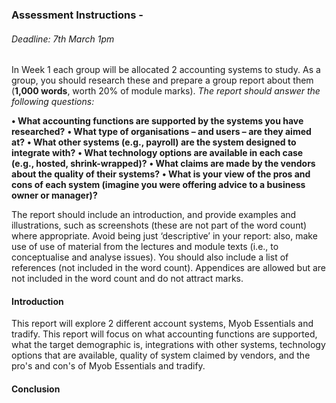 
### Assessment Instructions - 

###### Deadline: 7th March 1pm


In Week 1 each group will be allocated 2 accounting systems to study. As a group, you should research these and prepare a group report about them (**1,000 words**, worth 20% of module marks). *The report should answer the following questions:* 

**• What accounting functions are supported by the systems you have researched?**
**• What type of organisations – and users – are they aimed at?**
**• What other systems (e.g., payroll) are the system designed to integrate with?**
**• What technology options are available in each case (e.g., hosted, shrink-wrapped)?**
**• What claims are made by the vendors about the quality of their systems?**
**• What is your view of the pros and cons of each system (imagine you were offering advice to a business owner or manager)?** 

The report should include an introduction, and provide examples and illustrations, such as screenshots (these are not part of the word count) where appropriate. Avoid being just ‘descriptive’ in your report: also, make use of use of material from the lectures and module texts (i.e., to conceptualise and analyse issues). You should also include a list of references (not included in the word count). Appendices are allowed but are not included in the word count and do not attract marks.

#### Introduction
This report will explore 2 different account systems, Myob Essentials and tradify. This report will focus on what accounting functions are supported, what the target demographic is, integrations with other systems, technology options that are available, quality of system claimed by vendors, and the pro's and con's of Myob Essentials and tradify. 


#### Conclusion 


